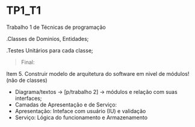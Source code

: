# TP1_T1
 Trabalho 1 de Técnicas de programação
 
 .Classes de Dominios, Entidades;
 
 .Testes Unitários para cada classe;

>Final:

Item 5. Construir modelo de arquitetura do software em nivel de módulos! (não de classes)
- Diagrama/textos -> [p/trabalho 2] -> módulos e relação com suas interfaces;
- Camadas de Apresentação e de Serviço:
- Apresentação: Inteface com usuário (IU) e validação
- Serviço: Lógica do funcionamento e Armazenamento
